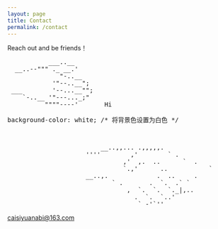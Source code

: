 ```yaml
---
layout: page
title: Contact
permalink: /contact
---
```


Reach out and be friends！

<pre>
           ___..__
  __..--""" ._ __.'
              "-..__
            '"--..__";
 ___        '--...__"";
    `-..__ '"---..._;"
          """"----'       Hi

background-color: white; /* 将背景色设置为白色 */
</pre><br>
<pre>
                         __..,,... .,,,,,.
                     ''''        ,'        ` .
                               ,'  ,.  ..      `  .
                               `.,'      ..           `
                     __..,.             .  ..     .          Connected.
                            ` .       .  `.  .` `
                                ,  `.  `.  `._|,..
                                  .  `.  `..'
                                   ` -'`''
</pre>
<a href="mailto:caisiyuanabi@163.com">caisiyuanabi@163.com</a>

